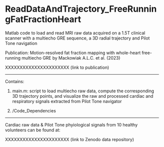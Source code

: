 # ReadDataAndTrajectory_FreeRunningFatFractionHeart
Matlab code to load and read MRI raw data acquired on a 1.5T clinical scanner with a multiecho GRE sequence, a 3D radial trajectory and Pilot Tone navigation

Publication: Motion-resolved fat fraction mapping with whole-heart free-running multiecho GRE by Mackowiak A.L.C. et al. (2023)

XXXXXXXXXXXXXXXXXXXXXX (link to publication)

***********************************************************************************************************************************************************************

Contains: 

1) main.m: script to load multiecho raw data, compute the corresponding 3D trajectory points, and visualize the raw and processed cardiac and respiratory signals                extracted from Pilot Tone navigator

2) /Code_Dependencies

***********************************************************************************************************************************************************************

Cardiac raw data & Pilot Tone phyiological signals from 10 healthy volunteers can be found at:

XXXXXXXXXXXXXXXXXXXXXX (link to Zenodo data repository)





